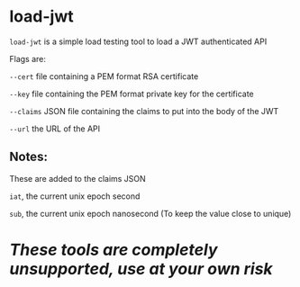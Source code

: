 # load-jwt
`load-jwt` is a simple load testing tool to load a JWT authenticated API

Flags are:

`--cert` file containing a PEM format RSA certificate

`--key` file containing the PEM format private key for the certificate

`--claims` JSON file containing the claims to put into the body of the JWT

`--url` the URL of the API

## Notes:
These are added to the claims JSON

`iat`, the current unix epoch second

`sub`, the current unix epoch nanosecond (To keep the value close to unique)

# *These tools are completely unsupported, use at your own risk*
